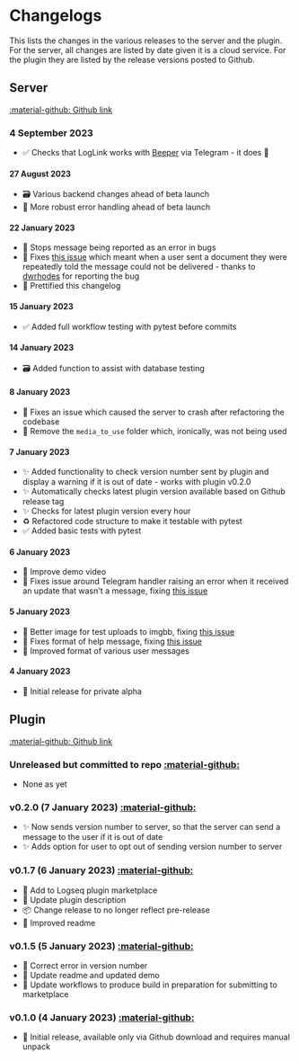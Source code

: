 # Changelogs

This lists the changes in the various releases to the server and the plugin. For the server, all changes are listed by date given it is a cloud service. For the plugin they are listed by the release versions posted to Github.

## Server 

[:material-github: Github link](https://github.com/hankhank10/logseq-server)

### 4 September 2023
- ✅ Checks that LogLink works with [Beeper](https://www.beeper.com/) via Telegram - it does 🎉

#### 27 August 2023
- 🗃️ Various backend changes ahead of beta launch
- 🥅 More robust error handling ahead of beta launch

#### 22 January 2023
- 🐛 Stops message being reported as an error in bugs
- 🐛 Fixes [this issue](https://github.com/hankhank10/loglink-server/issues/28) which meant when a user sent a document they were repeatedly told the message could not be delivered - thanks to [dwrhodes](https://github.com/dwrhodes) for reporting the bug
- 📝 Prettified this changelog

#### 15 January 2023
- ✅ Added full workflow testing with pytest before commits

#### 14 January 2023
- 🗃️ Added function to assist with database testing

#### 8 January 2023
- 🐛 Fixes an issue which caused the server to crash after refactoring the codebase
- 🙈 Remove the `media_to_use` folder which, ironically, was not being used

#### 7 January 2023
- ✨ Added functionality to check version number sent by plugin and display a warning if it is out of date - works with plugin v0.2.0
- ✨ Automatically checks latest plugin version available based on Github release tag
- ✨ Checks for latest plugin version every hour
- ♻️ Refactored code structure to make it testable with pytest
- ✅ Added basic tests with pytest

#### 6 January 2023
- 📝 Improve demo video
- 🐛 Fixes issue around Telegram handler raising an error when it received an update that wasn't a message, fixing [this issue](https://github.com/hankhank10/loglink-server/issues/22)

#### 5 January 2023
- 💄 Better image for test uploads to imgbb, fixing [this issue](https://github.com/hankhank10/loglink-server/issues/17)
- 💄 Fixes format of help message, fixing [this issue](https://github.com/hankhank10/loglink-server/issues/20)
- 💄 Improved format of various user messages

#### 4 January 2023
- 🚀 Initial release for private alpha


## Plugin

[:material-github: Github link](https://github.com/hankhank10/logseq-plugin)

### Unreleased but committed to repo [:material-github:](https://github.com/hankhank10/loglink-plugin/)
- None as yet

### v0.2.0 (7 January 2023) [:material-github:](https://github.com/hankhank10/loglink-plugin/releases/tag/v0.2.0)
- ✨ Now sends version number to server, so that the server can send a message to the user if it is out of date
- ✨ Adds option for user to opt out of sending version number to server

### v0.1.7 (6 January 2023) [:material-github:](https://github.com/hankhank10/loglink-plugin/releases/tag/v0.1.7)
- 🚀 Add to Logseq plugin marketplace
- 📝 Update plugin description
- 📦️ Change release to no longer reflect pre-release
- 📝 Improved readme

### v0.1.5 (5 January 2023) [:material-github:](https://github.com/hankhank10/loglink-plugin/releases/tag/v0.1.5)
- 🔖 Correct error in version number
- 📝 Update readme and updated demo
- 👷 Update workflows to produce build in preparation for submitting to marketplace

### v0.1.0 (4 January 2023) [:material-github:](https://github.com/hankhank10/loglink-plugin/releases/tag/v0.1.0)
- 🚀 Initial release, available only via Github download and requires manual unpack

